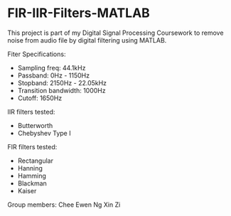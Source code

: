 # FIR-IIR-Filters-MATLAB
This project is part of my Digital Signal Processing Coursework to remove noise from audio file by digital filtering using MATLAB.

Fiter Specifications:
- Sampling freq: 44.1kHz
- Passband: 0Hz - 1150Hz
- Stopband: 2150Hz - 22.05kHz
- Transition bandwidth: 1000Hz
- Cutoff: 1650Hz

IIR filters tested:
- Butterworth
- Chebyshev Type I

FIR filters tested:
- Rectangular
- Hanning
- Hamming
- Blackman
- Kaiser

Group members:
Chee Ewen
Ng Xin Zi

